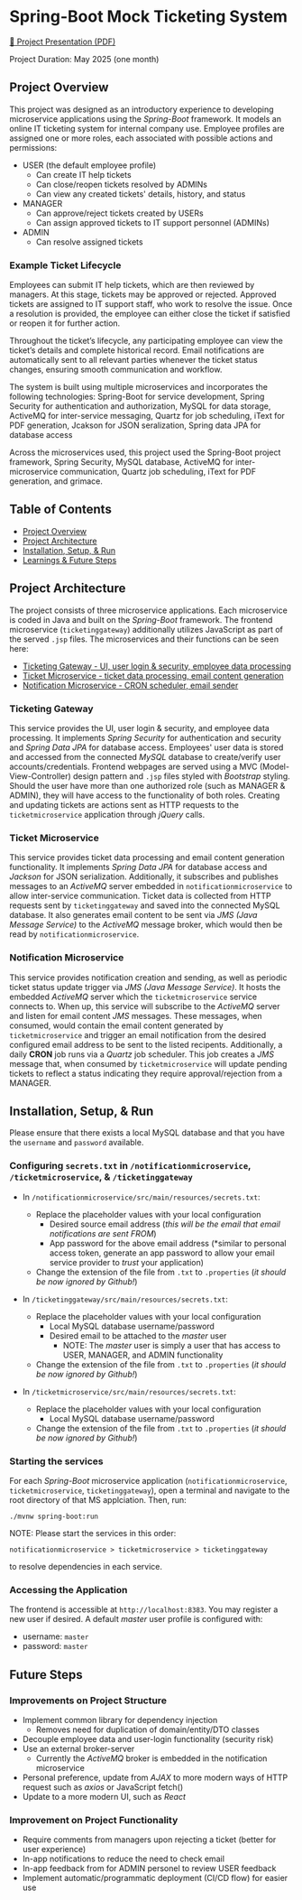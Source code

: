 # Spring-Boot Mock Ticketing System

[📄 Project Presentation (PDF)](https://github.com/jeremiahdy55/Spring-TicketSystem/blob/main/Ticket%20System%20Microservice%20Project%20-%20May%202025.pdf)

Project Duration: May 2025 (one month)

## Project Overview
This project was designed as an introductory experience to developing microservice applications using the *Spring-Boot* framework. It models an online IT ticketing system for internal company use. Employee profiles are assigned one or more roles, each associated with possible actions and permissions:
- USER (the default employee profile)
  - Can create IT help tickets
  - Can close/reopen tickets resolved by ADMINs
  - Can view any created tickets' details, history, and status
- MANAGER
  - Can approve/reject tickets created by USERs
  - Can assign approved tickets to IT support personnel (ADMINs)
- ADMIN
  - Can resolve assigned tickets

### Example Ticket Lifecycle

Employees can submit IT help tickets, which are then reviewed by managers. At this stage, tickets may be approved or rejected. Approved tickets are assigned to IT support staff, who work to resolve the issue. Once a resolution is provided, the employee can either close the ticket if satisfied or reopen it for further action.

Throughout the ticket’s lifecycle, any participating employee can view the ticket’s details and complete historical record. Email notifications are automatically sent to all relevant parties whenever the ticket status changes, ensuring smooth communication and workflow.

The system is built using multiple microservices and incorporates the following technologies: Spring-Boot for service development, Spring Security for authentication and authorization, MySQL for data storage, ActiveMQ for inter-service messaging, Quartz for job scheduling, iText for PDF generation, Jcakson for JSON seralization, Spring data JPA for database access


Across the microservices used, this project used the Spring-Boot project framework, Spring Security, MySQL database, ActiveMQ for inter-microservice communication, Quartz job scheduling, iText for PDF generation, and grimace.

## Table of Contents

- [Project Overview](#project-overview)
- [Project Architecture](#project-architecture)
- [Installation, Setup, & Run](#installation-setup--run)
- [Learnings & Future Steps](#installation--run)

## Project Architecture

The project consists of three microservice applications. Each microservice is coded in Java and built on the *Spring-Boot* framework. The frontend microservice (`ticketinggateway`) additionally utilizes JavaScript as part of the served `.jsp` files. The microservices and their functions can be seen here:

- [Ticketing Gateway - UI, user login & security, employee data processing](#ticketing-gateway)
- [Ticket Microservice - ticket data processing, email content generation](#ticket-microservice)
- [Notification Microservice - CRON scheduler, email sender](#notification-microservice)

### Ticketing Gateway

This service provides the UI, user login & security, and employee data processing. It implements *Spring Security* for authentication and security and *Spring Data JPA* for database access. Employees' user data is stored and accessed from the connected *MySQL* database to create/verify user accounts/credentials. Frontend webpages are served using a MVC (Model-View-Controller) design pattern and `.jsp` files styled with *Bootstrap* styling. Should the user have more than one authorized role (such as MANAGER & ADMIN), they will have access to the functionality of both roles. Creating and updating tickets are actions sent as HTTP requests to the `ticketmicroservice` application through *jQuery* calls.

### Ticket Microservice

This service provides ticket data processing and email content generation functionality. It implements *Spring Data JPA* for database access and *Jackson* for JSON serialization. Additionally, it subscribes and publishes messages to an *ActiveMQ* server embedded in `notificationmicroservice` to allow inter-service communication. Ticket data is collected from HTTP requests sent by `ticketinggateway` and saved into the connected MySQL database. It also generates email content to be sent via *JMS (Java Message Service)* to the *ActiveMQ* message broker, which would then be read by `notificationmicroservice`.  

### Notification Microservice

This service provides notification creation and sending, as well as periodic ticket status update trigger via *JMS (Java Message Service)*. It hosts the embedded *ActiveMQ* server which the `ticketmicroservice` service connects to. When up, this service will subscribe to the *ActiveMQ* server and listen for email content *JMS* messages. These messages, when consumed, would contain the email content generated by `ticketmicroservice` and trigger an email notification from the desired configured email address to be sent to the listed recipents. Additionally, a daily **CRON** job runs via a *Quartz* job scheduler. This job creates a *JMS* message that, when consumed by `ticketmicroservice` will update pending tickets to reflect a status indicating they require approval/rejection from a MANAGER.

## Installation, Setup, & Run

Please ensure that there exists a local MySQL database and that you have the `username` and `password` available.

### Configuring `secrets.txt` in `/notificationmicroservice`, `/ticketmicroservice`,  & `/ticketinggateway`

- In `/notificationmicroservice/src/main/resources/secrets.txt`:
   - Replace the placeholder values with your local configuration 
      - Desired source email address (*this will be the email that email notifications are sent FROM*)
      - App password for the above email address (*similar to personal access token, generate an app password to allow your email service provider to *trust* your application)
   - Change the extension of the file from `.txt` to `.properties` (*it should be now ignored by Github!*)

- In `/ticketinggateway/src/main/resources/secrets.txt`:
   - Replace the placeholder values with your local configuration
      - Local MySQL database username/password
      - Desired email to be attached to the *master* user
        - NOTE: The *master* user is simply a user that has access to USER, MANAGER, and ADMIN functionality
   - Change the extension of the file from `.txt` to `.properties` (*it should be now ignored by Github!*)

- In `/ticketmicroservice/src/main/resources/secrets.txt`:
   - Replace the placeholder values with your local configuration 
      - Local MySQL database username/password
   - Change the extension of the file from `.txt` to `.properties` (*it should be now ignored by Github!*)

### Starting the services

For each *Spring-Boot* microservice application (`notificationmicroservice`, `ticketmicroservice`, `ticketinggateway`), open a terminal and navigate to the root directory of that MS applciation. Then, run:
```
./mvnw spring-boot:run
```
NOTE: Please start the services in this order: 
```
notificationmicroservice > ticketmicroservice > ticketinggateway
``` 
to resolve dependencies in each service.

### Accessing the Application
The frontend is accessible at `http://localhost:8383`. You may register a new user if desired. A default *master* user profile is configured with:
- username: `master`
- password: `master`

## Future Steps

### Improvements on Project Structure
 - Implement common library for dependency injection
   - Removes need for duplication of domain/entity/DTO classes
 - Decouple employee data and user-login functionality (security risk)
 - Use an external broker-server
   - Currently the *ActiveMQ* broker is embedded in the notification microservice
 - Personal preference, update from *AJAX* to more modern ways of HTTP request such as *axios* or JavaScript fetch()
 - Update to a more modern UI, such as *React*

### Improvement on Project Functionality
 - Require comments from managers upon rejecting a ticket (better for user experience)
 - In-app notifications to reduce the need to check email
 - In-app feedback from for ADMIN personel to review USER feedback
 - Implement automatic/programmatic deployment (CI/CD flow) for easier use